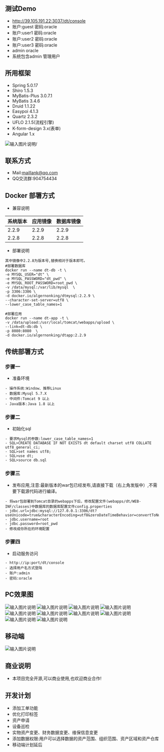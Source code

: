 
## 测试Demo
- http://39.105.191.22:3037/dt/console
- 账户:guest 密码:oracle
- 账户:user1 密码:oracle
- 账户:user2 密码:oracle
- 账户:user3 密码:oracle
- admin oracle
- 系统包含admin 管理用户

## 所用框架
- Spring 5.0.17
- Shiro 1.5.3
- MyBatis-Plus 3.0.7.1
- MyBatis 3.4.6
- Druid 1.1.22
- Easypoi 4.1.3
- Quartz 2.3.2
- UFLO 2.1.5(流程引擎)
- K-form-design 3.x(表单)
- Angular 1.x

![输入图片说明](https://images.gitee.com/uploads/images/2020/0729/221313_49392c48_448530.jpeg "1596031886493.jpg")/

## 联系方式
- Mail:maillank@qq.com
- QQ交流群:904754434


## Docker 部署方式
- 兼容说明

| 系统版本         |   应用镜像       | 数据库镜像 |  
| ----------   | ------------- | ----------- |  
| 2.2.9 | 2.2.9 |   2.2.9|   
| 2.2.8       | 2.2.8          |   2.2.8     |      
  
- 部署说明  
```
其中镜像中2.2.8为版本号,替换相对于版本即可。
#部署数据库
docker run --name dt-db -t \
-e MYSQL_USER="dt" \
-e MYSQL_PASSWORD="dt_pwd" \
-e MYSQL_ROOT_PASSWORD=root_pwd \
-v /data/mysql:/var/lib/mysql  \
-p 3306:3306 \
-d docker.io/algernonking/dtmysql:2.2.9 \
--character-set-server=utf8 \
--lower_case_table_names=1

#部署应用
docker run --name dt-app -t \
-v /data/upload:/usr/local/tomcat/webapps/upload \
--link=dt-db:db \
-p 8080:8080  \
-d docker.io/algernonking/dtapp:2.2.9
```


## 传统部署方式
### 步骤一
- 准备环境
```
- 操作系统:Window、推荐Linux
- 数据库:Mysql 5.7.X
- 中间件:Tomcat 9 以上
- Java版本:Java 1.8 以上
```

### 步骤二
- 初始化sql
```
- 要求Mysql的参数:lower_case_table_names=1
- SQL>CREATE DATABASE IF NOT EXISTS dt default charset utf8 COLLATE utf8_general_ci;
- SQL>set names utf8;
- SQL>use dt;
- SQL>source db.sql
```

### 步骤三
- 发布应用,注意:最新版本的war包已经发布,请直接下载（右上角发版中）,不需要下载源代码进行编译。
```
- 将war包部署到Tomcat目录的webapps下后，修改配置文件(webapps/dt/WEB-INF/classes)中数据库的数据库配置文件config.properties
- jdbc.url=jdbc:mysql://127.0.0.1:3306/dt?useUnicode=true&characterEncoding=utf8&zeroDateTimeBehavior=convertToNull&useSSL=false&useJDBCCompliantTimezoneShift=true&useLegacyDatetimeCode=false&serverTimezone=UTC
- jdbc.username=root
- jdbc.password=root_pwd
- 修改成你所在的环境配置
```

### 步骤四
- 启动服务访问
```
- http://ip:port/dt/console
- 选择用户名方式登陆
- 账户:admin 
- 密码:oracle
```

 

## PC效果图
![输入图片说明](https://images.gitee.com/uploads/images/2019/1112/130924_93070844_448530.jpeg "11.jpg")
![输入图片说明](https://images.gitee.com/uploads/images/2020/0506/130904_339165e8_448530.png "1.png")
![输入图片说明](https://images.gitee.com/uploads/images/2019/1112/124506_47c9ca08_448530.jpeg "2.jpg")
![输入图片说明](https://images.gitee.com/uploads/images/2019/1117/211517_8ba3a822_448530.jpeg "11.jpg")
![输入图片说明](https://images.gitee.com/uploads/images/2019/1121/222157_1ae13ef1_448530.jpeg "55.jpeg")
![输入图片说明](https://images.gitee.com/uploads/images/2019/1117/211528_0797dbbb_448530.jpeg "22.jpg")
![输入图片说明](https://images.gitee.com/uploads/images/2019/1117/211538_1e78d9a4_448530.jpeg "33.jpg")
![输入图片说明](https://images.gitee.com/uploads/images/2019/1112/124530_b7e7847b_448530.jpeg "4.jpg")
![输入图片说明](https://images.gitee.com/uploads/images/2019/1112/124540_62166efa_448530.jpeg "5.jpg")
![输入图片说明](https://images.gitee.com/uploads/images/2019/1205/213815_ad2975a7_448530.png "lc.png")
 
## 移动端
![输入图片说明](https://images.gitee.com/uploads/images/2020/0517/102238_f51306f9_448530.png "WechatIMG156.png")


## 商业说明
- 本项目完全开源,可以商业使用,也欢迎商业合作!


## 开发计划
- 添加工单功能
- 优化打印标签
- 资产申请
- 设备巡检
- 实物资产变更、财务数据变更、维保信息变更
- 添加数据权限:用户可以选择数据的资产范围、组织范围、资产区域和资产仓库
- 移动端计划延后




 
